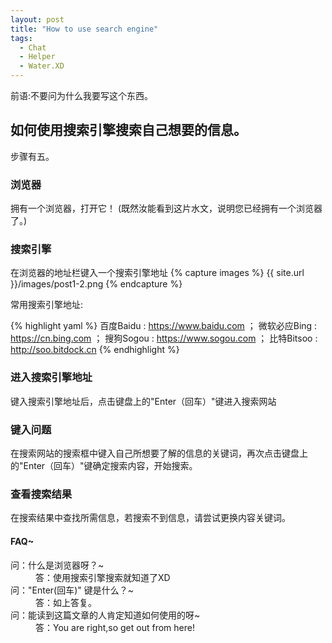 ```yaml
---
layout: post
title: "How to use search engine"
tags:
  - Chat
  - Helper
  - Water.XD
---
```


前语:不要问为什么我要写这个东西。 
## 如何使用搜索引擎搜索自己想要的信息。
步骤有五。
### 浏览器

拥有一个浏览器，打开它！
(既然汝能看到这片水文，说明您已经拥有一个浏览器了。)

### 搜索引擎
在浏览器的地址栏键入一个搜索引擎地址
{% capture images %}
{{ site.url }}/images/post1-2.png
{% endcapture %}


常用搜索引擎地址:

{% highlight yaml %}
百度Baidu : https://www.baidu.com ；
微软必应Bing : https://cn.bing.com ；
搜狗Sogou : https://www.sogou.com ；
比特Bitsoo : http://soo.bitdock.cn
{% endhighlight %}

### 进入搜索引擎地址
键入搜索引擎地址后，点击键盘上的"Enter（回车）"键进入搜索网站

### 键入问题
在搜索网站的搜索框中键入自己所想要了解的信息的关键词，再次点击键盘上的"Enter（回车）"键确定搜索内容，开始搜索。

### 查看搜索结果
在搜索结果中查找所需信息，若搜索不到信息，请尝试更换内容关键词。


#### FAQ~
 <dl>
  <dt>问：什么是浏览器呀？~</dt>
  <dd>答：使用搜索引擎搜索就知道了XD</dd>
  <dt>问："Enter(回车)" 键是什么？~</dt>
  <dd>答：如上答复。</dd>
  <dt>问：能读到这篇文章的人肯定知道如何使用的呀~</dt>
  <dd>答：You are right,so get out from here!</dd>
</dl>
